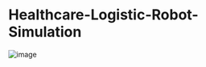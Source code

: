 # Healthcare-Logistic-Robot-Simulation

![image](https://user-images.githubusercontent.com/49164907/181565373-46cd7d66-2cae-408c-9a95-1d765e98d9a8.png)
